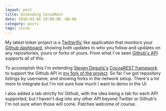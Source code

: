 ```yaml
--- 
layout: post
title: Extending CocoaRest
date: 2010-03-08 19:00:00 -06:00
category: posts
tags: cocoa
---
```

My latest tinker project is a [Twitterific][1] like application that monitors your [Github dashboard][2], showing both updates to who you follow and updates on any repositories, yours or forks of yours.  From what I've seen [Github's API][3] supports all of this.

To accomplish this I'm extending [Steven Degutis's][4] [CocoaREST framework][5] to support the Github API in [my fork of the project][6].  So far I've got repository listings by username, and showing forks in the network setup.  There's a lot more to integrate but I'm not sure how much I want to demo in the UI.  

I also added a tab strictly for Github, with the idea being a tab for each API supported, but I haven't dug into any other API beyond Twitter or Github's I'm not sure when those will come.  Patches welcome of course.






[1]:http://iconfactory.com/software/twitterrific
[2]:https://github.com/
[3]:http://develop.github.com/
[4]:http://degutis.org/
[5]:http://github.com/sdegutis/CocoaREST
[6]:http://github.com/ctshryock/CocoaREST 
